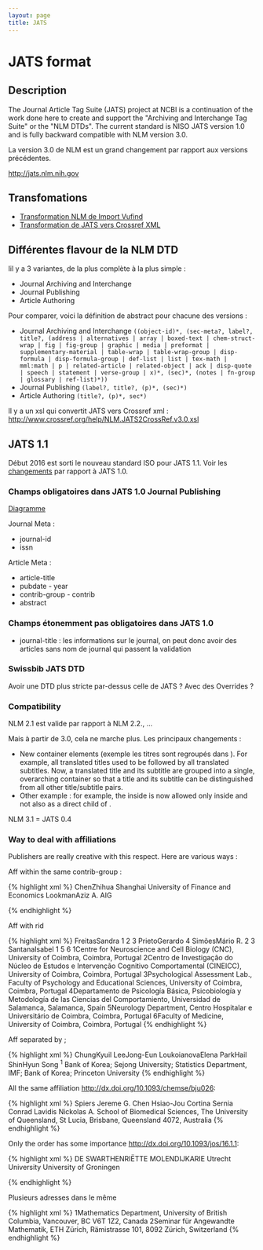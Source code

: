 ```yaml
---
layout: page
title: JATS
---
```

# JATS format

## Description

The Journal Article Tag Suite (JATS) project at NCBI is a continuation of the work done here to create and support the "Archiving and Interchange Tag Suite" or the "NLM DTDs". The current standard is NISO JATS version 1.0 and is fully backward compatible with NLM version 3.0.

La version 3.0 de NLM est un grand changement par rapport aux versions précédentes.

<http://jats.nlm.nih.gov>

## Transfomations

 * [Transformation NLM de Import Vufind](https://github.com/vufind-org/vufind/blob/master/import/xsl/nlm_ojs.xsl)
 * [Transformation de JATS vers Crossref XML](http://help.crossref.org/nlm-to-crossref-conversion)

## Différentes flavour de la NLM DTD

Iil y a 3 variantes, de la plus complète à la plus simple :
 * Journal Archiving and Interchange
 * Journal Publishing
 * Article Authoring

Pour comparer, voici la définition de abstract pour chacune des versions :

* Journal Archiving and Interchange `((object-id)*, (sec-meta?, label?, title?, (address | alternatives | array | boxed-text | chem-struct-wrap | fig | fig-group | graphic | media | preformat | supplementary-material | table-wrap | table-wrap-group | disp-formula | disp-formula-group | def-list | list | tex-math | mml:math | p | related-article | related-object | ack | disp-quote | speech | statement | verse-group | x)*, (sec)*, (notes | fn-group | glossary | ref-list)*))`
* Journal Publishing `(label?, title?, (p)*, (sec)*)`
* Article Authoring `(title?, (p)*, sec*)`

Il y a un xsl qui convertit JATS vers Crossref xml : <http://www.crossref.org/help/NLM.JATS2CrossRef.v3.0.xsl>

## JATS 1.1

Début 2016 est sorti le nouveau standard ISO pour JATS 1.1. Voir les [changements](http://www.niso.org/apps/group_public/download.php/14543/JATS-SC-Recommendations-1.1.pdf) par rapport à JATS 1.0.

### Champs obligatoires dans JATS 1.0 Journal Publishing

[Diagramme](http://jats.nlm.nih.gov/publishing/tag-library/1.0/n-hqa2.html)

Journal Meta :

 * journal-id
 * issn

Article Meta :

* article-title
* pubdate - year
* contrib-group - contrib
* abstract

### Champs étonemment pas obligatoires dans JATS 1.0

 * journal-title : les informations sur le journal, on peut donc avoir des articles sans nom de journal qui passent la validation

### Swissbib JATS DTD

Avoir une DTD plus stricte par-dessus celle de JATS ? Avec des Overrides ?

### Compatibility

NLM 2.1 est valide par rapport à NLM 2.2., ...

Mais à partir de 3.0, cela ne marche plus. Les principaux changements :

 * New container elements (exemple les titres sont regroupés dans <title-group>). For example, all translated titles used to be followed by all translated subtitles. Now, a translated title and its subtitle are grouped into a single, overarching container so that a title and its subtitle can be distinguished from all other title/subtitle pairs.
 * Other example : for example, the <copyright-statement> inside <article-meta> is now allowed only inside <permissions> and not also as a direct child of <article-meta>.

NLM 3.1 = JATS 0.4


### Way to deal with affiliations

Publishers are really creative with this respect. Here are various ways :

Aff within the same contrib-group :

{% highlight xml %}
<contrib-group>
<contrib contrib-type="author" corresp="yes" xlink:type="simple">
<name name-style="western"><surname>Chen</surname><given-names>Zhihua</given-names></name>
</contrib>
<aff>Shanghai University of Finance and Economics</aff>
</contrib-group>
<contrib-group>
<contrib contrib-type="author" xlink:type="simple">
<name name-style="western"><surname>Lookman</surname><given-names>Aziz A.</given-names></name>
</contrib>
<aff>AIG</aff>
</contrib-group>

{% endhighlight %}

Aff with rid

{% highlight xml %}
<contrib-group>
<contrib contrib-type="author" xlink:type="simple">
<name name-style="western"><surname>Freitas</surname><given-names>Sandra</given-names></name>
<xref ref-type="aff" rid="af1">1</xref>
<xref ref-type="aff" rid="af2">2</xref>
<xref ref-type="aff" rid="af3">3</xref>
</contrib>
<contrib contrib-type="author" xlink:type="simple">
<name name-style="western"><surname>Prieto</surname><given-names>Gerardo</given-names></name>
<xref ref-type="aff" rid="af4">4</xref>
</contrib>
<contrib contrib-type="author" xlink:type="simple">
<name name-style="western"><surname>Simões</surname><given-names>Mário R.</given-names></name>
<xref ref-type="aff" rid="af2">2</xref>
<xref ref-type="aff" rid="af3">3</xref>
</contrib>
<contrib contrib-type="author" xlink:type="simple">
<name name-style="western"><surname>Santana</surname><given-names>Isabel</given-names></name>
<xref ref-type="aff" rid="af1">1</xref>
<xref ref-type="aff" rid="af5">5</xref>
<xref ref-type="aff" rid="af6">6</xref>
</contrib>
<aff id="af1"><label>1</label><addr-line>Centre for Neuroscience and Cell Biology (CNC)</addr-line>, <institution xlink:type="simple">University of Coimbra</institution>, <addr-line>Coimbra</addr-line>, <country>Portugal</country></aff>
<aff id="af2"><label>2</label><institution xlink:type="simple">Centro de Investigação do Núcleo de Estudos e Intervenção Cognitivo Comportamental (CINEICC)</institution>, <institution xlink:type="simple">University of Coimbra</institution>, <addr-line>Coimbra</addr-line>, <country>Portugal</country></aff>
<aff id="af3"><label>3</label><addr-line>Psychological Assessment Lab., Faculty of Psychology and Educational Sciences</addr-line>, <institution xlink:type="simple">University of Coimbra</institution>, <addr-line>Coimbra</addr-line>, <country>Portugal</country></aff>
<aff id="af4"><label>4</label><addr-line>Departamento de Psicología Básica, Psicobiología y Metodología de las Ciencias del Comportamiento</addr-line>, <institution xlink:type="simple">Universidad de Salamanca</institution>, <addr-line>Salamanca</addr-line>, <country>Spain</country></aff>
<aff id="af5"><label>5</label><addr-line>Neurology Department</addr-line>, <institution xlink:type="simple">Centro Hospitalar e Universitário de Coimbra</institution>, <addr-line>Coimbra</addr-line>, <country>Portugal</country></aff>
<aff id="af6"><label>6</label><addr-line>Faculty of Medicine</addr-line>, <institution xlink:type="simple">University of Coimbra</institution>, <addr-line>Coimbra</addr-line>, <country>Portugal</country></aff>
</contrib-group>
{% endhighlight %}

Aff separated by ;

{% highlight xml %}
<contrib-group>
<contrib contrib-type="author" corresp="yes" xlink:type="simple">
<name name-style="western"><surname>Chung</surname><given-names>Kyuil</given-names></name>
</contrib>
<contrib contrib-type="author" xlink:type="simple">
<name name-style="western"><surname>Lee</surname><given-names>Jong-Eun</given-names></name>
</contrib>
<contrib contrib-type="author" xlink:type="simple">
<name name-style="western"><surname>Loukoianova</surname><given-names>Elena</given-names></name>
</contrib>
<contrib contrib-type="author" xlink:type="simple">
<name name-style="western"><surname>Park</surname><given-names>Hail</given-names></name>
</contrib>
<contrib contrib-type="author" xlink:type="simple">
<name name-style="western"><surname>Shin</surname><given-names>Hyun Song</given-names></name>
<xref ref-type="fn" rid="eiv002-FN1"><sup>1</sup></xref>
</contrib>
<aff>Bank of Korea; Sejong University; Statistics Department, IMF; Bank of Korea; Princeton University</aff>
</contrib-group>
{% endhighlight %}

All the same affiliation <http://dx.doi.org/10.1093/chemse/bju026>:

{% highlight xml %}
<contrib-group>
<contrib contrib-type="author" corresp="no" xlink:type="simple">
<name name-style="western">
<surname>Spiers</surname>
<given-names>Jereme G.</given-names>
</name>
</contrib>
<contrib contrib-type="author" corresp="no" xlink:type="simple">
<name name-style="western">
<surname>Chen</surname>
<given-names>Hsiao-Jou Cortina</given-names>
</name>
</contrib>
<contrib contrib-type="author" corresp="no" xlink:type="simple">
<name name-style="western">
<surname>Sernia</surname>
<given-names>Conrad</given-names>
</name>
</contrib>
<contrib contrib-type="author" corresp="yes" xlink:type="simple">
<name name-style="western">
<surname>Lavidis</surname>
<given-names>Nickolas A.</given-names>
</name>
</contrib>
<aff id="AF0001">
<institution xlink:type="simple">School of Biomedical Sciences, The University of Queensland</institution>, <addr-line>St Lucia</addr-line>, <addr-line>Brisbane, Queensland 4072</addr-line>, <country>Australia </country>
</aff>
</contrib-group>
{% endhighlight %}

Only the order has some importance <http://dx.doi.org/10.1093/jos/16.1.1>:

{% highlight xml %}
<contrib-group>
    <contrib contrib-type="author" xlink:type="simple">
        <name name-style="western"><surname>DE SWART</surname><given-names>HENRIËTTE</given-names></name>
    </contrib>
    <contrib contrib-type="author" xlink:type="simple">
        <name name-style="western"><surname>MOLENDIJK</surname><given-names>ARIE</given-names></name>
    </contrib>
    <aff><institution xlink:type="simple">Utrecht University</institution></aff>
    <aff><institution xlink:type="simple">University of Groningen</institution></aff>
</contrib-group>

{% endhighlight %}

Plusieurs adresses dans le même <aff>

{% highlight xml %}
<aff><target id="AFF1" target-type="aff"/><label>1</label>Mathematics Department, University of British Columbia, Vancouver, BC V6T 1Z2, Canada  <target id="AFF2" target-type="aff"/><label>2</label>Seminar für Angewandte Mathematik, ETH Zürich, Rämistrasse 101, 8092 Zürich, Switzerland </aff>
{% endhighlight %}
